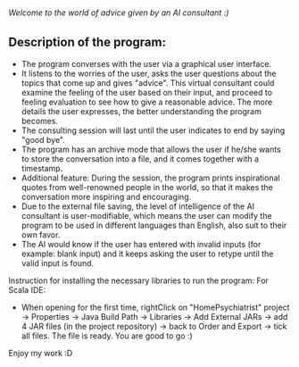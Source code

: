 ###### Welcome to the world of advice given by an AI consultant :)

## **Description of the program:** 
- The program converses with the user via a graphical user interface. 
- It listens to the worries of the user, asks the user questions about the topics that come up and gives "advice". This virtual consultant could examine the feeling of the user based on their input, and proceed to feeling evaluation to see how to give a reasonable advice. The more details the user expresses, the better understanding the program becomes. 
- The consulting session will last until the user indicates to end by saying "good bye". 
- The program has an archive mode that allows the user if he/she wants to store the conversation into a file, and it comes together with a timestamp.
- Additional feature: During the session, the program prints inspirational quotes from well-renowned people in the world, so that it makes the conversation more inspiring and encouraging.
- Due to the external file saving, the level of intelligence of the AI consultant is user-modifiable, which means the user can modify the program to be used in different languages than English, also suit to their own favor. 
- The AI would know if the user has entered with invalid inputs (for example: blank input) and it keeps asking the user to retype until the valid input is found. 

Instruction for installing the necessary libraries to run the program: 
For Scala IDE: 
- When opening for the first time, rightClick on "HomePsychiatrist" project -> Properties 
-> Java Build Path -> Libraries -> Add External JARs -> add 4 JAR files (in the project repository)
-> back to Order and Export -> tick all files. The file is ready. You are good to go :) 

Enjoy my work :D 
